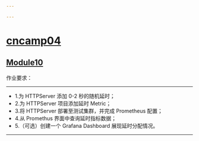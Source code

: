 ```yaml
---

---
```


# [cncamp04](https://github.com/realpeiqi/cncamp04/)

## [Module10](https://github.com/realpeiqi/cncamp04/tree/main/moudle10)

作业要求：

------

- 1.为 HTTPServer 添加 0-2 秒的随机延时；
- 2.为 HTTPServer 项目添加延时 Metric；
- 3.将 HTTPServer 部署至测试集群，并完成 Prometheus 配置；
- 4.从 Promethus 界面中查询延时指标数据；
- 5.（可选）创建一个 Grafana Dashboard 展现延时分配情况。

------
